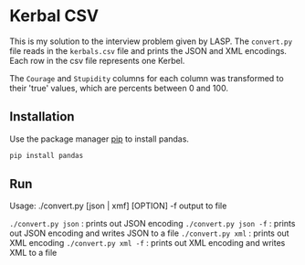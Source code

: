 # Kerbal CSV
This is my solution to the interview problem given by LASP. The `convert.py` file reads in the `kerbals.csv` file and prints the JSON and XML encodings. Each row in the csv file represents one Kerbel.

The `Courage` and `Stupidity` columns for each column was transformed to their 'true' values, which are percents between 0 and 100.

## Installation

Use the package manager [pip](https://pip.pypa.io/en/stable/) to install pandas.

```bash
pip install pandas
```

## Run
Usage: ./convert.py [json | xmf] [OPTION]
    -f
        output to file

`./convert.py json`     :    prints out JSON encoding
`./convert.py json -f`  :    prints out JSON encoding and writes JSON to a file
`./convert.py xml`      :    prints out XML encoding
`./convert.py xml -f`   :    prints out XML encoding and writes XML to a file
